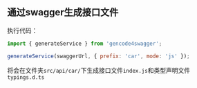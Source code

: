 ## 通过swagger生成接口文件
执行代码：
```js
import { generateService } from 'gencode4swagger';

generateService(swaggerUrl, { prefix: 'car', mode: 'js' });
```
将会在文件夹`src/api/car/`下生成接口文件`index.js`和类型声明文件`typings.d.ts`